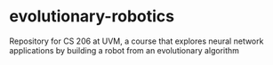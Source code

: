 # evolutionary-robotics
Repository for CS 206 at UVM, a course that explores neural network applications
by building a robot from an evolutionary algorithm


